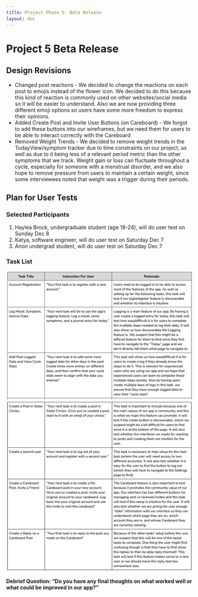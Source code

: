 ```yaml
---
title: Project Phase 5- Beta Release
layout: doc
---
```


# Project 5 Beta Release

## Design Revisions

- Changed post reactions - We decided to change the reactions on each post to emojis instead of the flower icon. We decided to do this because this kind of reaction is commonly used on other websites/social media so it will be easier to understand. Also we are now providing three different emoji options so users have some more freedom to express their opinions.
- Added Create Post and Invite User Buttons (on Careboard) - We forgot to add these buttons into our wireframes, but we need them for users to be able to interact correctly with the Careboard
- Removed Weight Trends - We decided to remove weight trends in the TodayView/symptom tracker due to time constraints on our project, as well as due to it being less of a relevant period metric than the other symptoms that we track. Weight gain or loss can fluctuate throughout a cycle, especially for someone with a menstrual disorder, and we also hope to remove pressure from users to maintain a certain weight, since some interviewees noted that weight was a trigger during their periods.

## Plan for User Tests

### Selected Participants

1.  Haylea Brock, undergraduate student (age 18-24), will do user test on Sunday Dec 8
2.  Katya, software engineer, will do user test on Saturday Dec 7
3.  Anon undergrad student, will do user test on Saturday Dec 7

### Task List

<img src="./p5table1.png" alt="table"/>
<img src="./p5table2.png" alt="table2"/>

**Debrief Question: “Do you have any final thoughts on what worked well or what could be improved in our app?”**
